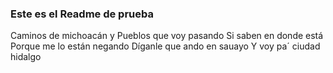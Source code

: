 ### Este es el Readme de prueba


Caminos de michoacán y 
Pueblos que voy pasando 
Si saben en donde está 
Porque me lo están negando 
Díganle que ando en sauayo 
Y voy pa´ ciudad hidalgo